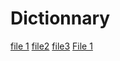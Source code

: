 # Dictionnary

<a href="https://raw.githubusercontent.com/Lyon-Ynov-Campus/YTrack/master/subjects/hangman/dictionnary/words.txt" download>file 1</a>
[file2](https://raw.githubusercontent.com/Lyon-Ynov-Campus/YTrack/master/subjects/hangman/dictionnary/words2.txt)
[file3](https://raw.githubusercontent.com/Lyon-Ynov-Campus/YTrack/master/subjects/hangman/dictionnary/words3.txt)
<a href="words.txt" download>File 1</a>